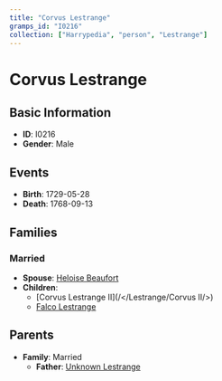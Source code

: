 ```yaml
---
title: "Corvus Lestrange"
gramps_id: "I0216"
collection: ["Harrypedia", "person", "Lestrange"]
---
```


# Corvus Lestrange

## Basic Information

- **ID**: I0216
- **Gender**: Male

## Events

- **Birth**: 1729-05-28
- **Death**: 1768-09-13

## Families

### Married

- **Spouse**: [Heloise Beaufort](//Beaufort/Heloise/)
- **Children**:
  - [Corvus Lestrange II](/</Lestrange/Corvus II/>)
  - [Falco Lestrange](//Lestrange/Falco/)

## Parents

- **Family**: Married
  - **Father**: [Unknown Lestrange](//Lestrange/I0215/)

